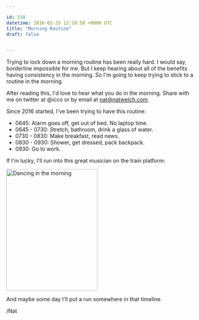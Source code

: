 ```yaml
---

id: 538
datetime: 2016-02-25 12:28:58 +0000 UTC
title: "Morning Routine"
draft: false


---
```


Trying to lock down a morning routine has been really hard. I would say, borderline impossible for me. But I keep hearing about all of the benefits having consistency in the morning. So I'm going to keep trying to stick to a routine in the morning.

After reading this, I'd love to hear what you do in the morning. Share with me on twitter at @icco or by email at <nat@natwelch.com>.

Since 2016 started, I've been trying to have this routine:

 - 0645: Alarm goes off, get out of bed. No laptop time.
 - 0645 - 0730: Stretch, bathroom, drink a glass of water.
 - 0730 - 0830: Make breakfast, read news.
 - 0830 - 0930: Shower, get dressed, pack backpack.
 - 0930: Go to work.

If I'm lucky, I'll run into this great musician on the train platform:

<a data-flickr-embed="true"  href="https://www.flickr.com/photos/icco/23931480374/in/datetaken-ff/" title="Dancing in the morning"><img src="https://farm2.staticflickr.com/1445/23931480374_f9fc9fcf26_n.jpg" width="240" height="320" alt="Dancing in the morning"></a><script async src="//embedr.flickr.com/assets/client-code.js" charset="utf-8"></script>

And maybe some day I'll put a run somewhere in that timeline.

/Nat
